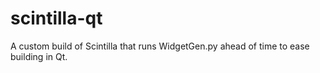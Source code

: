 # scintilla-qt
A custom build of Scintilla that runs WidgetGen.py ahead of time to ease building in Qt.

